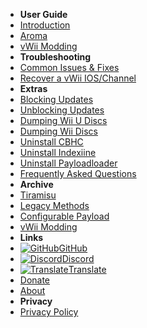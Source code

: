 - **User Guide**
- [Introduction](introduction)
- [Aroma](aroma/getting-started)
- [vWii Modding](vwii/vwii-modding)
- **Troubleshooting**
- [Common Issues & Fixes](common-issues-fixes)
- [Recover a vWii IOS/Channel](recover-vwii-ioses-channels)
- **Extras**
- [Blocking Updates](block-updates)
- [Unblocking Updates](unblock-updates)
- [Dumping Wii U Discs](dump-games)
- [Dumping Wii Discs](dump-wii-games)
- [Uninstall CBHC](uninstall-cbhc)
- [Uninstall Indexiine](uninstall-indexiine)
- [Uninstall Payloadloader](uninstall-payloadloader)
- [Frequently Asked Questions](faq)
- **Archive**
- [Tiramisu](archive/tiramisu/sd-preparation)
- [Legacy Methods](archive/cfw-choice)
- [Configurable Payload](configurable-payload)
- [vWii Modding](archive/vwii/sd-preparation)
- **Links**
- [![GitHub](https://icongr.am/simple/github.svg?color=808080&size=16)GitHub](https://github.com/hacks-guide/Guide-WiiU)
- [![Discord](https://icongr.am/simple/discord.svg?colored&size=16)Discord](https://discord.gg/C29hYvh)
- [![Translate](https://icongr.am/material/translate.svg?color=808080&size=16)Translate](https://hacks-guide.crowdin.com/u/projects/10)
- [Donate](donations)
- [About](about)
- **Privacy**
- [Privacy Policy](privacy-policy)

